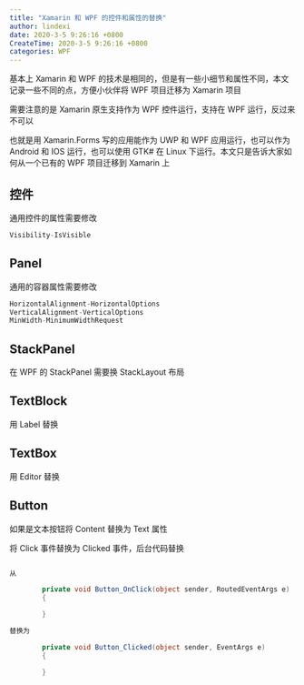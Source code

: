 ```yaml
---
title: "Xamarin 和 WPF 的控件和属性的替换"
author: lindexi
date: 2020-3-5 9:26:16 +0800
CreateTime: 2020-3-5 9:26:16 +0800
categories: WPF
---
```


基本上 Xamarin 和 WPF 的技术是相同的，但是有一些小细节和属性不同，本文记录一些不同的点，方便小伙伴将 WPF 项目迁移为 Xamarin 项目

<!--more-->


<!-- 发布 -->

需要注意的是 Xamarin 原生支持作为 WPF 控件运行，支持在 WPF 运行，反过来不可以

也就是用 Xamarin.Forms 写的应用能作为 UWP 和 WPF 应用运行，也可以作为 Android 和 IOS 运行，也可以使用 GTK# 在 Linux 下运行。本文只是告诉大家如何从一个已有的 WPF 项目迁移到 Xamarin 上

## 控件

通用控件的属性需要修改

```csharp
Visibility-IsVisible
```

## Panel

通用的容器属性需要修改

```csharp
HorizontalAlignment-HorizontalOptions
VerticalAlignment-VerticalOptions
MinWidth-MinimumWidthRequest
```

## StackPanel

在 WPF 的 StackPanel 需要换 StackLayout 布局


## TextBlock

用 Label 替换

## TextBox

用 Editor 替换

## Button

如果是文本按钮将 Content 替换为 Text 属性

将 Click 事件替换为 Clicked 事件，后台代码替换

```csharp

从

        private void Button_OnClick(object sender, RoutedEventArgs e)
        {

        }

替换为

        private void Button_Clicked(object sender, EventArgs e)
        {

        }
```


